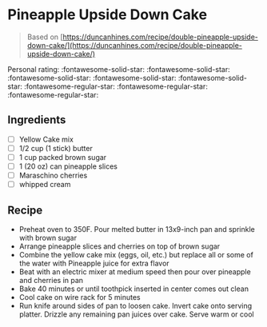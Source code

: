 # Pineapple Upside Down Cake

> Based on [https://duncanhines.com/recipe/double-pineapple-upside-down-cake/](https://duncanhines.com/recipe/double-pineapple-upside-down-cake/)

<!-- {cts} rating=2; (User can specify rating on scale of 1-5) -->

Personal rating: :fontawesome-solid-star: :fontawesome-solid-star: :fontawesome-solid-star: :fontawesome-solid-star: :fontawesome-solid-star: :fontawesome-regular-star: :fontawesome-regular-star: :fontawesome-regular-star:

<!-- {cte} -->

<!-- {cts} name_image=None; (User can specify image name) -->

<!-- TODO: Capture image -->

<!-- {cte} -->

## Ingredients

- [ ] Yellow Cake mix
- [ ] 1/2 cup (1 stick) butter
- [ ] 1 cup packed brown sugar
- [ ] 1 (20 oz) can pineapple slices
- [ ] Maraschino cherries
- [ ] whipped cream

## Recipe

- Preheat oven to 350F. Pour melted butter in 13x9-inch pan and sprinkle with brown sugar
- Arrange pineapple slices and cherries on top of brown sugar
- Combine the yellow cake mix (eggs, oil, etc.) but replace all or some of the water with Pineapple juice for extra flavor
- Beat with an electric mixer at medium speed then pour over pineapple and cherries in pan
- Bake 40 minutes or until toothpick inserted in center comes out clean
- Cool cake on wire rack for 5 minutes
- Run knife around sides of pan to loosen cake. Invert cake onto serving platter. Drizzle any remaining pan juices over cake. Serve warm or cool
